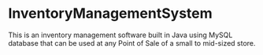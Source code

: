 # InventoryManagementSystem
This is an inventory management software built in Java using MySQL database that can be used at any Point of Sale of a small to mid-sized store.
